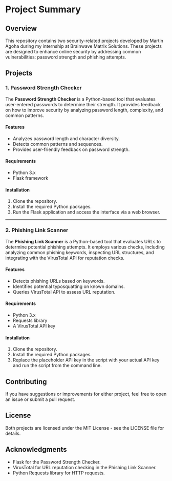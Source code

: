 # Project Summary

## Overview
This repository contains two security-related projects developed by Martin Agoha during my internship at Brainwave Matrix Solutions. These projects are designed to enhance online security by addressing common vulnerabilities: password strength and phishing attempts.

## Projects

### 1. Password Strength Checker
The **Password Strength Checker** is a Python-based tool that evaluates user-entered passwords to determine their strength. It provides feedback on how to improve security by analyzing password length, complexity, and common patterns.

#### Features
- Analyzes password length and character diversity.
- Detects common patterns and sequences.
- Provides user-friendly feedback on password strength.

#### Requirements
- Python 3.x
- Flask framework

#### Installation
1. Clone the repository.
2. Install the required Python packages.
3. Run the Flask application and access the interface via a web browser.

---

### 2. Phishing Link Scanner
The **Phishing Link Scanner** is a Python-based tool that evaluates URLs to determine potential phishing attempts. It employs various checks, including analyzing common phishing keywords, inspecting URL structures, and integrating with the VirusTotal API for reputation checks.

#### Features
- Detects phishing URLs based on keywords.
- Identifies potential typosquatting on known domains.
- Queries VirusTotal API to assess URL reputation.

#### Requirements
- Python 3.x
- Requests library
- A VirusTotal API key

#### Installation
1. Clone the repository.
2. Install the required Python packages.
3. Replace the placeholder API key in the script with your actual API key and run the script from the command line.

## Contributing
If you have suggestions or improvements for either project, feel free to open an issue or submit a pull request.

## License
Both projects are licensed under the MIT License - see the LICENSE file for details.

## Acknowledgments
- Flask for the Password Strength Checker.
- VirusTotal for URL reputation checking in the Phishing Link Scanner.
- Python Requests library for HTTP requests.
